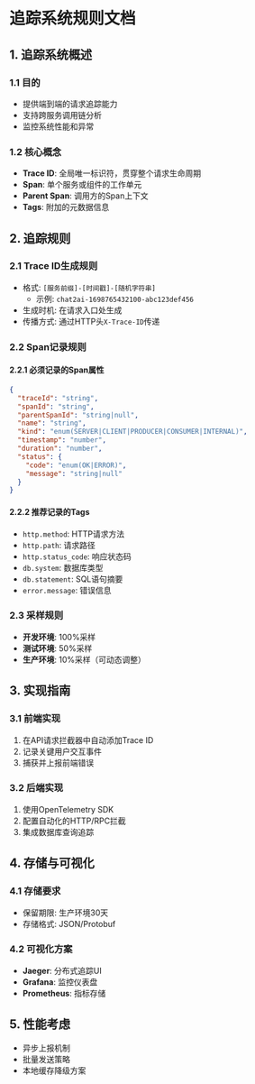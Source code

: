 # 追踪系统规则文档

## 1. 追踪系统概述

### 1.1 目的
- 提供端到端的请求追踪能力
- 支持跨服务调用链分析
- 监控系统性能和异常

### 1.2 核心概念
- **Trace ID**: 全局唯一标识符，贯穿整个请求生命周期
- **Span**: 单个服务或组件的工作单元
- **Parent Span**: 调用方的Span上下文
- **Tags**: 附加的元数据信息

## 2. 追踪规则

### 2.1 Trace ID生成规则
- 格式: `[服务前缀]-[时间戳]-[随机字符串]`
  - 示例: `chat2ai-1698765432100-abc123def456`
- 生成时机: 在请求入口处生成
- 传播方式: 通过HTTP头`X-Trace-ID`传递

### 2.2 Span记录规则

#### 2.2.1 必须记录的Span属性
```json
{
  "traceId": "string",
  "spanId": "string",
  "parentSpanId": "string|null",
  "name": "string",
  "kind": "enum(SERVER|CLIENT|PRODUCER|CONSUMER|INTERNAL)",
  "timestamp": "number",
  "duration": "number",
  "status": {
    "code": "enum(OK|ERROR)",
    "message": "string|null"
  }
}
```

#### 2.2.2 推荐记录的Tags
- `http.method`: HTTP请求方法
- `http.path`: 请求路径
- `http.status_code`: 响应状态码
- `db.system`: 数据库类型
- `db.statement`: SQL语句摘要
- `error.message`: 错误信息

### 2.3 采样规则
- **开发环境**: 100%采样
- **测试环境**: 50%采样
- **生产环境**: 10%采样（可动态调整）

## 3. 实现指南

### 3.1 前端实现
1. 在API请求拦截器中自动添加Trace ID
2. 记录关键用户交互事件
3. 捕获并上报前端错误

### 3.2 后端实现
1. 使用OpenTelemetry SDK
2. 配置自动化的HTTP/RPC拦截
3. 集成数据库查询追踪

## 4. 存储与可视化

### 4.1 存储要求
- 保留期限: 生产环境30天
- 存储格式: JSON/Protobuf

### 4.2 可视化方案
- **Jaeger**: 分布式追踪UI
- **Grafana**: 监控仪表盘
- **Prometheus**: 指标存储

## 5. 性能考虑
- 异步上报机制
- 批量发送策略
- 本地缓存降级方案